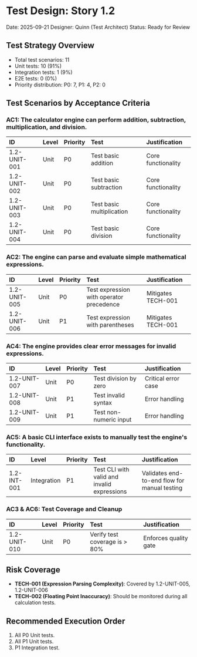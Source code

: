 # Test Design: Story 1.2

Date: 2025-09-21
Designer: Quinn (Test Architect)
Status: Ready for Review

## Test Strategy Overview

- Total test scenarios: 11
- Unit tests: 10 (91%)
- Integration tests: 1 (9%)
- E2E tests: 0 (0%)
- Priority distribution: P0: 7, P1: 4, P2: 0

## Test Scenarios by Acceptance Criteria

### AC1: The calculator engine can perform addition, subtraction, multiplication, and division.

| ID | Level | Priority | Test | Justification |
| :--- | :--- | :--- | :--- | :--- |
| 1.2-UNIT-001 | Unit | P0 | Test basic addition | Core functionality |
| 1.2-UNIT-002 | Unit | P0 | Test basic subtraction | Core functionality |
| 1.2-UNIT-003 | Unit | P0 | Test basic multiplication | Core functionality |
| 1.2-UNIT-004 | Unit | P0 | Test basic division | Core functionality |

### AC2: The engine can parse and evaluate simple mathematical expressions.

| ID | Level | Priority | Test | Justification |
| :--- | :--- | :--- | :--- | :--- |
| 1.2-UNIT-005 | Unit | P0 | Test expression with operator precedence | Mitigates TECH-001 |
| 1.2-UNIT-006 | Unit | P1 | Test expression with parentheses | Mitigates TECH-001 |

### AC4: The engine provides clear error messages for invalid expressions.

| ID | Level | Priority | Test | Justification |
| :--- | :--- | :--- | :--- | :--- |
| 1.2-UNIT-007 | Unit | P0 | Test division by zero | Critical error case |
| 1.2-UNIT-008 | Unit | P1 | Test invalid syntax | Error handling |
| 1.2-UNIT-009 | Unit | P1 | Test non-numeric input | Error handling |

### AC5: A basic CLI interface exists to manually test the engine's functionality.

| ID | Level | Priority | Test | Justification |
| :--- | :--- | :--- | :--- | :--- |
| 1.2-INT-001 | Integration | P1 | Test CLI with valid and invalid expressions | Validates end-to-end flow for manual testing |

### AC3 & AC6: Test Coverage and Cleanup

| ID | Level | Priority | Test | Justification |
| :--- | :--- | :--- | :--- | :--- |
| 1.2-UNIT-010 | Unit | P0 | Verify test coverage is > 80% | Enforces quality gate |

## Risk Coverage

- **TECH-001 (Expression Parsing Complexity)**: Covered by 1.2-UNIT-005, 1.2-UNIT-006
- **TECH-002 (Floating Point Inaccuracy)**: Should be monitored during all calculation tests.

## Recommended Execution Order

1.  All P0 Unit tests.
2.  All P1 Unit tests.
3.  P1 Integration test.
